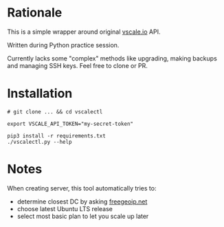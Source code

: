 # Rationale

This is a simple wrapper around original [vscale.io](https://vscale.io/) API.

Written during Python practice session.

Currently lacks some "complex" methods like upgrading, making backups and managing SSH keys. Feel free to clone or PR.

# Installation

```
# git clone ... && cd vscalectl

export VSCALE_API_TOKEN="my-secret-token"

pip3 install -r requirements.txt
./vscalectl.py --help
```

# Notes

When creating server, this tool automatically tries to:

  - determine closest DC by asking [freegeoip.net](http://freegeoip.net/)
  - choose latest Ubuntu LTS release
  - select most basic plan to let you scale up later
